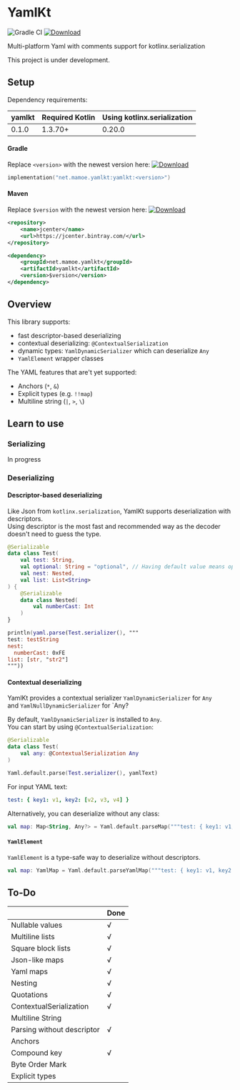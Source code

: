 # YamlKt
![Gradle CI](https://github.com/mamoe/yamlkt/workflows/Gradle%20CI/badge.svg?branch=master)
[![Download](https://api.bintray.com/packages/mamoe/yamlkt/yamlkt/images/download.svg)](https://bintray.com/mamoe/yamlkt/yamlkt/)

Multi-platform Yaml with comments support for kotlinx.serialization

This project is under development.

## Setup

Dependency requirements:

| yamlkt | Required Kotlin | Using kotlinx.serialization |
|:-------|:----------------|:-------------------------------|
| 0.1.0  | 1.3.70+          | 0.20.0                         |

#### Gradle
Replace `<version>` with the newest version here: [![Download](https://api.bintray.com/packages/mamoe/yamlkt/yamlkt/images/download.svg)](https://bintray.com/mamoe/yamlkt/yamlkt/)

```kotlin
implementation("net.mamoe.yamlkt:yamlkt:<version>")
```


#### Maven
Replace `$version` with the newest version here: [![Download](https://api.bintray.com/packages/mamoe/yamlkt/yamlkt/images/download.svg)](https://bintray.com/mamoe/yamlkt/yamlkt/)

```xml
<repository>
    <name>jcenter</name>
    <url>https://jcenter.bintray.com/</url>
</repository>
```
```xml
<dependency>
    <groupId>net.mamoe.yamlkt</groupId>
    <artifactId>yamlkt</artifactId>
    <version>$version</version>
</dependency>
```

## Overview
This library supports:
- fast descriptor-based deserializing
- contextual deserializing: `@ContextualSerialization`
- dynamic types: `YamlDynamicSerializer` which can deserialize `Any`
- `YamlElement` wrapper classes

The YAML features that are't yet supported:
- Anchors (`*`, `&`)
- Explicit types (e.g. `!!map`)
- Multiline string (`|`, `>`, `\`)

## Learn to use

### Serializing
In progress

### Deserializing

#### Descriptor-based deserializing
Like Json from `kotlinx.serialization`, YamlKt supports deserialization with descriptors.  
Using descriptor is the most fast and recommended way as the decoder doesn't need to guess the type.
```kotlin
@Serializable
data class Test(
    val test: String,
    val optional: String = "optional", // Having default value means optional
    val nest: Nested,
    val list: List<String>
) {
    @Serializable
    data class Nested(
        val numberCast: Int
    )
}

println(yaml.parse(Test.serializer(), """
test: testString
nest: 
  numberCast: 0xFE
list: [str, "str2"]
"""))
```

#### Contextual deserializing
YamlKt provides a contextual serializer `YamlDynamicSerializer` for `Any`  
and `YamlNullDynamicSerializer` for `Any?

By default, `YamlDynamicSerializer` is installed to `Any`.  
You can start by using `@ContextualSerialization`:
```kotlin
@Serializable
data class Test(
    val any: @ContextualSerialization Any
)

Yaml.default.parse(Test.serializer(), yamlText)
```
For input YAML text:
```yaml
test: { key1: v1, key2: [v2, v3, v4] }
```



Alternatively, you can deserialize without any class:
```kotlin
val map: Map<String, Any?> = Yaml.default.parseMap("""test: { key1: v1, key2: [v2, v3, v4] }""")
```


#### `YamlElement`
`YamlElement` is a type-safe way to deserialize without descriptors.
```kotlin
val map: YamlMap = Yaml.default.parseYamlMap("""test: { key1: v1, key2: [v2, v3, v4] }""")
```


## To-Do

|    | Done   |
|:---|:---|
| Nullable values |  √  |
| Multiline lists|  √  |
| Square block lists|  √  |
| Json-like maps|  √  |
| Yaml maps|  √  |
| Nesting | √   |
| Quotations |  √  |
| ContextualSerialization | √ |
| Multiline String   |    |
| Parsing without descriptor | √|
| Anchors   |    |
| Compound key |  √  |
| Byte Order Mark| |
| Explicit types | |

